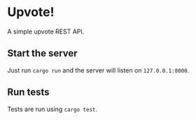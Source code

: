 # Upvote!
A simple upvote REST API.

## Start the server
Just run `cargo run` and the server will listen on `127.0.0.1:8000`.

## Run tests
Tests are run using `cargo test`.